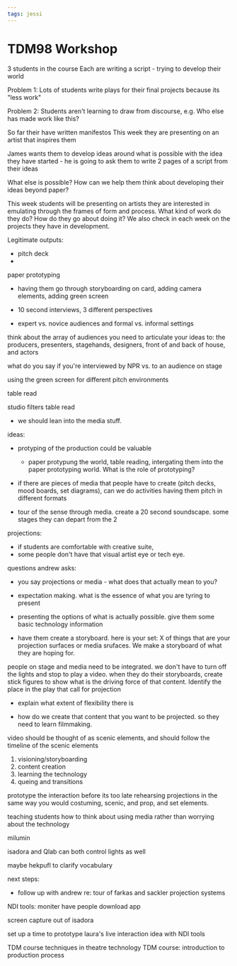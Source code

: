 ```yaml
--- 
tags: jessi
---
```


# TDM98 Workshop 

3 students in the course
Each are writing a script - trying to develop their world


Problem 1:
Lots of students write plays for their final projects because its "less work"

Problem 2:
Students aren't learning to draw from discourse, e.g. Who else has made work like this?

So far their have written manifestos
This week they are presenting on an artist that inspires them

James wants them to develop ideas around what is possible with the idea they have started - he is going to ask them to write 2 pages of a script from their ideas

What else is possible?
How can we help them think about developing their ideas beyond paper?

This week students will be presenting on artists they are interested in emulating through the frames of form and process. What kind of work do they do? How do they go about doing it? We also check in each week on the projects they have in development.




Legitimate outputs:

- pitch deck 
- 


paper prototyping

- having them go through storyboarding on card, adding camera elements, adding green screen 

- 10 second interviews, 3 different perspectives 

- expert vs. novice audiences and formal vs. informal settings

think about the array of audiences you need to articulate your ideas to: the producers, presenters, stagehands, designers, front of and back of house, and actors 

what do you say if you're interviewed by NPR vs. to an audience on stage 

using the green screen for different pitch environments 

table read


studio filters table read 

- we should lean into the media stuff. 

ideas:
- protyping of the production could be valuable 
    - paper protypung the world, table reading, intergating them into the paper prototyping world. What is the role of prototyping? 

- if there are pieces of media that people have to create (pitch decks, mood boards, set diagrams), can we do activities having them pitch in different formats

- tour of the sense through media. create a 20 second soundscape. some stages they can depart from the 2


projections:

- if students are comfortable with creative suite, 
- some people don't have that visual artist eye or tech eye. 

questions andrew asks:
- you say projections or media - what does that actually mean to you?
- expectation making. what is the essence of what you are tyring to present

- presenting the options of what is actually possible. give them some basic technology information

- have them create a storyboard. here is your set: X of things that are your projection surfaces or media srufaces. We make a storyboard of what they are hoping for. 

people on stage and media need to be integrated. we don't have to turn off the lights and stop to play a video. when they do their storyboards, create stick figures to show what is the driving force of that content. Identify the place in the play that call for projection 

- explain what extent of flexibility there is

- how do we create that content that you want to be projected. so they need to learn filmmaking. 

video should be thought of as scenic elements, and should follow the timeline of the scenic elements 

1. visioning/storyboarding
1. content creation
2. learning the technology 
3. queing and transitions

prototype the interaction before its too late 
rehearsing projections in the same way you would costuming, scenic, and prop, and set elements.

teaching students how to think about using media rather than worrying about the technology 

milumin 

isadora and Qlab can both control lights as well 



maybe hekpufl to clarify vocabulary


next steps:

- follow up with andrew re: tour of farkas and sackler projection systems


NDI tools: moniter
have people download app 

screen capture out of isadora 

set up a time to prototype laura's live interaction idea with NDI tools 


TDM course techniques in theatre technology 
TDM course: introduction to production process 


